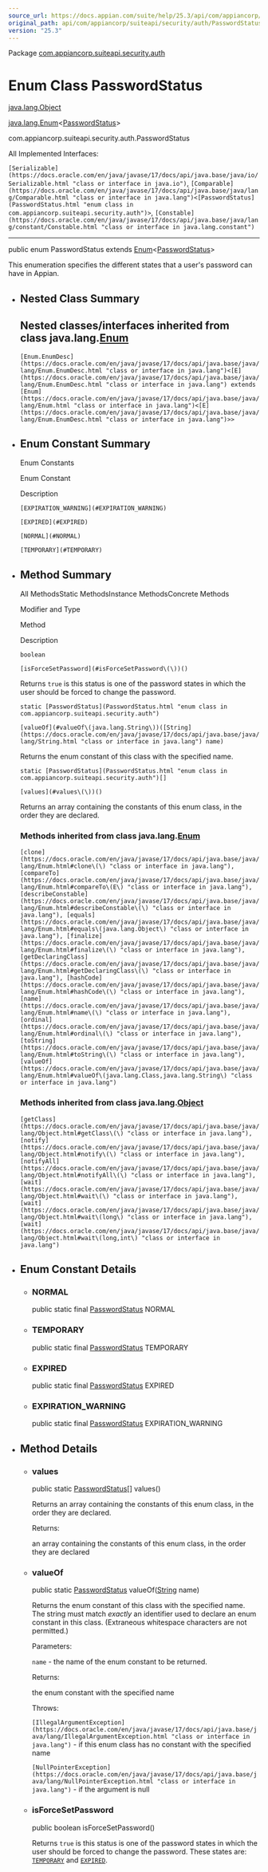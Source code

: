 ```yaml
---
source_url: https://docs.appian.com/suite/help/25.3/api/com/appiancorp/suiteapi/security/auth/PasswordStatus.html
original_path: api/com/appiancorp/suiteapi/security/auth/PasswordStatus.html
version: "25.3"
---
```


Package [com.appiancorp.suiteapi.security.auth](package-summary.html)

# Enum Class PasswordStatus

[java.lang.Object](https://docs.oracle.com/en/java/javase/17/docs/api/java.base/java/lang/Object.html "class or interface in java.lang")

[java.lang.Enum](https://docs.oracle.com/en/java/javase/17/docs/api/java.base/java/lang/Enum.html "class or interface in java.lang")<[PasswordStatus](PasswordStatus.html "enum class in com.appiancorp.suiteapi.security.auth")\>

com.appiancorp.suiteapi.security.auth.PasswordStatus

All Implemented Interfaces:

`[Serializable](https://docs.oracle.com/en/java/javase/17/docs/api/java.base/java/io/Serializable.html "class or interface in java.io")`, `[Comparable](https://docs.oracle.com/en/java/javase/17/docs/api/java.base/java/lang/Comparable.html "class or interface in java.lang")<[PasswordStatus](PasswordStatus.html "enum class in com.appiancorp.suiteapi.security.auth")>`, `[Constable](https://docs.oracle.com/en/java/javase/17/docs/api/java.base/java/lang/constant/Constable.html "class or interface in java.lang.constant")`

* * *

public enum PasswordStatus extends [Enum](https://docs.oracle.com/en/java/javase/17/docs/api/java.base/java/lang/Enum.html "class or interface in java.lang")<[PasswordStatus](PasswordStatus.html "enum class in com.appiancorp.suiteapi.security.auth")\>

This enumeration specifies the different states that a user's password can have in Appian.

-   ## Nested Class Summary

    ## Nested classes/interfaces inherited from class java.lang.[Enum](https://docs.oracle.com/en/java/javase/17/docs/api/java.base/java/lang/Enum.html "class or interface in java.lang")

    `[Enum.EnumDesc](https://docs.oracle.com/en/java/javase/17/docs/api/java.base/java/lang/Enum.EnumDesc.html "class or interface in java.lang")<[E](https://docs.oracle.com/en/java/javase/17/docs/api/java.base/java/lang/Enum.EnumDesc.html "class or interface in java.lang") extends [Enum](https://docs.oracle.com/en/java/javase/17/docs/api/java.base/java/lang/Enum.html "class or interface in java.lang")<[E](https://docs.oracle.com/en/java/javase/17/docs/api/java.base/java/lang/Enum.EnumDesc.html "class or interface in java.lang")>>`

-   ## Enum Constant Summary

    Enum Constants

    Enum Constant

    Description

    `[EXPIRATION_WARNING](#EXPIRATION_WARNING)`

    `[EXPIRED](#EXPIRED)`

    `[NORMAL](#NORMAL)`

    `[TEMPORARY](#TEMPORARY)`

-   ## Method Summary

    All MethodsStatic MethodsInstance MethodsConcrete Methods

    Modifier and Type

    Method

    Description

    `boolean`

    `[isForceSetPassword](#isForceSetPassword\(\))()`

    Returns `true` is this status is one of the password states in which the user should be forced to change the password.

    `static [PasswordStatus](PasswordStatus.html "enum class in com.appiancorp.suiteapi.security.auth")`

    `[valueOf](#valueOf\(java.lang.String\))([String](https://docs.oracle.com/en/java/javase/17/docs/api/java.base/java/lang/String.html "class or interface in java.lang") name)`

    Returns the enum constant of this class with the specified name.

    `static [PasswordStatus](PasswordStatus.html "enum class in com.appiancorp.suiteapi.security.auth")[]`

    `[values](#values\(\))()`

    Returns an array containing the constants of this enum class, in the order they are declared.

    ### Methods inherited from class java.lang.[Enum](https://docs.oracle.com/en/java/javase/17/docs/api/java.base/java/lang/Enum.html "class or interface in java.lang")

    `[clone](https://docs.oracle.com/en/java/javase/17/docs/api/java.base/java/lang/Enum.html#clone\(\) "class or interface in java.lang"), [compareTo](https://docs.oracle.com/en/java/javase/17/docs/api/java.base/java/lang/Enum.html#compareTo\(E\) "class or interface in java.lang"), [describeConstable](https://docs.oracle.com/en/java/javase/17/docs/api/java.base/java/lang/Enum.html#describeConstable\(\) "class or interface in java.lang"), [equals](https://docs.oracle.com/en/java/javase/17/docs/api/java.base/java/lang/Enum.html#equals\(java.lang.Object\) "class or interface in java.lang"), [finalize](https://docs.oracle.com/en/java/javase/17/docs/api/java.base/java/lang/Enum.html#finalize\(\) "class or interface in java.lang"), [getDeclaringClass](https://docs.oracle.com/en/java/javase/17/docs/api/java.base/java/lang/Enum.html#getDeclaringClass\(\) "class or interface in java.lang"), [hashCode](https://docs.oracle.com/en/java/javase/17/docs/api/java.base/java/lang/Enum.html#hashCode\(\) "class or interface in java.lang"), [name](https://docs.oracle.com/en/java/javase/17/docs/api/java.base/java/lang/Enum.html#name\(\) "class or interface in java.lang"), [ordinal](https://docs.oracle.com/en/java/javase/17/docs/api/java.base/java/lang/Enum.html#ordinal\(\) "class or interface in java.lang"), [toString](https://docs.oracle.com/en/java/javase/17/docs/api/java.base/java/lang/Enum.html#toString\(\) "class or interface in java.lang"), [valueOf](https://docs.oracle.com/en/java/javase/17/docs/api/java.base/java/lang/Enum.html#valueOf\(java.lang.Class,java.lang.String\) "class or interface in java.lang")`

    ### Methods inherited from class java.lang.[Object](https://docs.oracle.com/en/java/javase/17/docs/api/java.base/java/lang/Object.html "class or interface in java.lang")

    `[getClass](https://docs.oracle.com/en/java/javase/17/docs/api/java.base/java/lang/Object.html#getClass\(\) "class or interface in java.lang"), [notify](https://docs.oracle.com/en/java/javase/17/docs/api/java.base/java/lang/Object.html#notify\(\) "class or interface in java.lang"), [notifyAll](https://docs.oracle.com/en/java/javase/17/docs/api/java.base/java/lang/Object.html#notifyAll\(\) "class or interface in java.lang"), [wait](https://docs.oracle.com/en/java/javase/17/docs/api/java.base/java/lang/Object.html#wait\(\) "class or interface in java.lang"), [wait](https://docs.oracle.com/en/java/javase/17/docs/api/java.base/java/lang/Object.html#wait\(long\) "class or interface in java.lang"), [wait](https://docs.oracle.com/en/java/javase/17/docs/api/java.base/java/lang/Object.html#wait\(long,int\) "class or interface in java.lang")`

-   ## Enum Constant Details

    -   ### NORMAL

        public static final [PasswordStatus](PasswordStatus.html "enum class in com.appiancorp.suiteapi.security.auth") NORMAL

    -   ### TEMPORARY

        public static final [PasswordStatus](PasswordStatus.html "enum class in com.appiancorp.suiteapi.security.auth") TEMPORARY

    -   ### EXPIRED

        public static final [PasswordStatus](PasswordStatus.html "enum class in com.appiancorp.suiteapi.security.auth") EXPIRED

    -   ### EXPIRATION\_WARNING

        public static final [PasswordStatus](PasswordStatus.html "enum class in com.appiancorp.suiteapi.security.auth") EXPIRATION\_WARNING

-   ## Method Details

    -   ### values

        public static [PasswordStatus](PasswordStatus.html "enum class in com.appiancorp.suiteapi.security.auth")\[\] values()

        Returns an array containing the constants of this enum class, in the order they are declared.

        Returns:

        an array containing the constants of this enum class, in the order they are declared

    -   ### valueOf

        public static [PasswordStatus](PasswordStatus.html "enum class in com.appiancorp.suiteapi.security.auth") valueOf([String](https://docs.oracle.com/en/java/javase/17/docs/api/java.base/java/lang/String.html "class or interface in java.lang") name)

        Returns the enum constant of this class with the specified name. The string must match _exactly_ an identifier used to declare an enum constant in this class. (Extraneous whitespace characters are not permitted.)

        Parameters:

        `name` - the name of the enum constant to be returned.

        Returns:

        the enum constant with the specified name

        Throws:

        `[IllegalArgumentException](https://docs.oracle.com/en/java/javase/17/docs/api/java.base/java/lang/IllegalArgumentException.html "class or interface in java.lang")` - if this enum class has no constant with the specified name

        `[NullPointerException](https://docs.oracle.com/en/java/javase/17/docs/api/java.base/java/lang/NullPointerException.html "class or interface in java.lang")` - if the argument is null

    -   ### isForceSetPassword

        public boolean isForceSetPassword()

        Returns `true` is this status is one of the password states in which the user should be forced to change the password. These states are: [`TEMPORARY`](#TEMPORARY) and [`EXPIRED`](#EXPIRED).